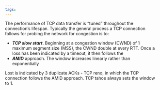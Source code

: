 ```yaml
---
tags:
---
```

The performance of TCP data transfer is “tuned” throughout the connection’s lifespan. Typically the general process a TCP connection follows for probing the network for congestion is to:
- ***TCP slow start***. Beginning at a congestion window (CWND) of 1 maximum segment size (MSS), the CWND double at every RTT. Once a loss has been indicated by a timeout, it then follows the
- ***AMID*** approach. The window increases linearly rather than exponentially

Lost is indicated by 3 duplicate ACKs - TCP reno, in which the TCP connection follows the AMID approach. TCP tahoe always sets the window to 1.